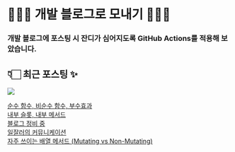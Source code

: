 # 👩🏻‍🌾 개발 블로그로 모내기 🌱🌳✨

### 개발 블로그에 포스팅 시 잔디가 심어지도록 GitHub Actions를 적용해 보았습니다.

## 👇🏻 최근 포스팅 ✨
<p>
    <a href="https://herlang.tistory.com"><img src="https://img.shields.io/badge/Blog-FF5722?style=flat-square&logo=Blogger&logoColor=white"/></a><br>
</p>

<a href=https://herlang.tistory.com/entry/%EC%88%9C%EC%88%98-%ED%95%A8%EC%88%98-%EB%B9%84%EC%88%9C%EC%88%98-%ED%95%A8%EC%88%98-%EB%B6%80%EC%88%98%ED%9A%A8%EA%B3%BC>순수 함수, 비순수 함수, 부수효과</a></br><a href=https://herlang.tistory.com/entry/%EB%82%B4%EB%B6%80-%EC%8A%AC%EB%A1%AF-%EB%82%B4%EB%B6%80-%EB%A9%94%EC%84%9C%EB%93%9C>내부 슬롯, 내부 메서드</a></br><a href=https://herlang.tistory.com/entry/%F0%9F%9A%A7%EB%B8%94%EB%A1%9C%EA%B7%B8-%EC%A0%95%EB%B9%84-%EC%A4%91%EC%9E%85%EB%8B%88%EB%8B%A4%F0%9F%9A%A7> 블로그 정비 중 </a></br><a href=https://herlang.tistory.com/entry/%F0%9F%97%A3%EF%B8%8F%EC%9D%BC%EC%9E%98%EB%9F%AC%EC%9D%98-%EC%BB%A4%EB%AE%A4%EB%8B%88%EC%BC%80%EC%9D%B4%EC%85%98> ️일잘러의 커뮤니케이션</a></br><a href=https://herlang.tistory.com/entry/%EB%B0%B0%EC%97%B4-%EB%A9%94%EC%84%9C%EB%93%9C>자주 쓰이는 배열 메서드 (Mutating vs Non-Mutating)</a></br>